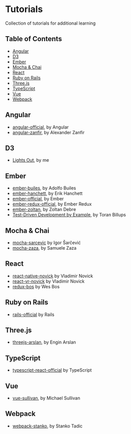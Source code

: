 # Tutorials

Collection of tutorials for additional learning


## Table of Contents

- [Angular](#angular)
- [D3](#d3)
- [Ember](#ember)
- [Mocha & Chai](#mocha--chai)
- [React](#react)
- [Ruby on Rails](#ruby-on-rails)
- [Three.js](#threejs)
- [TypeScript](#typescript)
- [Vue](#vue)
- [Webpack](#webpack)


## Angular

- [angular-official](/angular-official), by Angular
- [angular-zanfir](/angular-zanfir), by Alexander Zanfir


## D3

- [Lights Out](https://github.com/ijlee2/lights-out), by me


## Ember

- [ember-builes](/ember-builes), by Adolfo Builes
- [ember-hanchett](/ember-hanchett), by Erik Hanchett
- [ember-official](/ember-official), by Ember
- [ember-redux-official](/ember-redux-official), by Ember Redux
- [ember-zoltan](/ember-zoltan), by Zoltan Debre
- [Test-Driven Development by Example](https://www.youtube.com/watch?v=2b1vcg_XSR8), by Toran Billups


## Mocha & Chai

- [mocha-sarcevic](/mocha-sarcevic) by Igor Šarčević
- [mocha-zaza](/mocha-zaza), by Samuele Zaza


## React

- [react-native-novick](/react-native-novick) by Vladimir Novick
- [react-vr-novick](/react-vr-novick) by Vladimir Novick
- [redux-bos](/redux-bos) by Wes Bos


## Ruby on Rails

- [rails-official](/rails-official) by Rails


## Three.js

- [threejs-arslan](/threejs-arslan), by Engin Arslan


## TypeScript

- [typescript-react-official](/typescript-react-official) by TypeScript


## Vue

- [vue-sullivan](/vue-sullivan), by Michael Sullivan


## Webpack

- [webpack-stanko](/webpack-stanko), by Stanko Tadic
